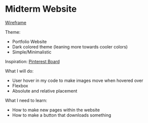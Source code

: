 # Midterm Website

<a href="https://docs.google.com/presentation/d/1F9aRKwqtmHY3jQBJIR-CEzw950m6gLVSBQHpDqA2G8w/edit?usp=sharing">
Wireframe
</a>

Theme:
<ul>
	<li>Portfolio Website</li>
	<li>Dark colored theme (leaning more towards cooler colors)</li>
	<li>Simple/Minimalistic</li>
</ul>

Inspiration:
<a href="https://www.pinterest.com/yh3603/portfolio-website/">Pinterest Board</a>


What I will do:
<ul>
	<li>User hover in my code to make images move when hovered over</li>
	<li>Flexbox</li>
	<li>Absolute and relative placement</li>
</ul>

What I need to learn:
<ul>
	<li>How to make new pages within the website</li>
	<li>How to make a button that downloads something</li>
</ul>

